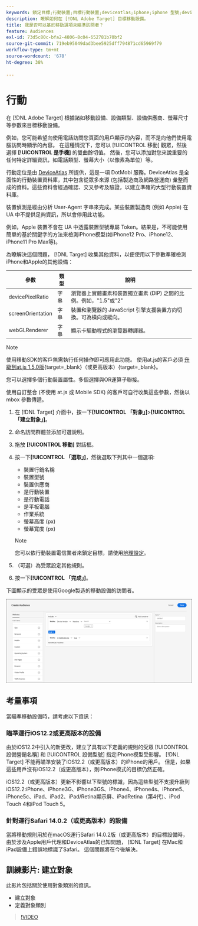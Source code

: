 ```yaml
---
keywords: 鎖定目標;行動裝置;目標行動裝置;deviceatlas;iphone;iphone 型號;device atlas;displaywidth;顯示寬度;裝置類型;displayheight;手機;平板電腦;裝置型號
description: 瞭解如何在 [!DNL Adobe Target] 目標移動設備。
title: 我是否可以基於移動選項來瞄準訪問者？
feature: Audiences
exl-id: 73d5c80c-bfa2-4806-8c04-652781b70bf2
source-git-commit: 719eb95049dad3bee5925dff794871cd65969f79
workflow-type: tm+mt
source-wordcount: '678'
ht-degree: 38%

---
```


# 行動

在 [!DNL Adobe Target] 根據諸如移動設備、設備類型、設備供應商、螢幕尺寸等參數來目標移動設備。

例如，您可能希望向使用電話訪問您頁面的用戶顯示的內容，而不是向他們使用電腦訪問時顯示的內容。 在這種情況下，您可以 [!UICONTROL 移動] 觀眾，然後選擇 **[!UICONTROL 是手機]** 的雙曲餘切值。 然後，您可以添加對您來說重要的任何特定詳細資訊，如電話類型、螢幕大小（以像素為單位）等。

行動定位是由 [DeviceAtlas](https://deviceatlas.com/device-data/user-agent-tester) 所提供，這是一項 DotMobi 服務。DeviceAtlas 是全面性的行動裝置資料庫，其中包含從眾多來源 (包括製造商及網路營運商) 彙整而成的資料。這些資料會經過確認、交叉參考及驗證，以建立準確的大型行動裝置資料庫。

裝置偵測是經由分析 User-Agent 字串來完成。某些裝置製造商 (例如 Apple) 在 UA 中不提供足夠資訊，所以會停用此功能。

例如，Apple 裝置不會在 UA 中透露裝置型號專屬 Token。結果是，不可能使用簡單的基於關鍵字的方法來檢測iPhone模型(如iPhone12 Pro、iPhone12、iPhone11 Pro Max等)。

為瞭解決這個問題， [!DNL Target] 收集其他資料，以便使用以下參數準確檢測iPhone和Apple的其他設備：

| 參數 | 類型 | 說明 |
|--- |--- |--- |
| devicePixelRatio | 字串 | 瀏覽器上實體畫素和裝置獨立畫素 (DIP) 之間的比例。例如，&quot;1.5&quot;或&quot;2&quot; |
| screenOrientation | 字串 | 裝置和瀏覽器的 JavaScript 引擎支援裝置方向切換。可為橫向或縱向。 |
| webGLRenderer | 字串 | 顯示卡驅動程式的瀏覽器轉譯器。 |

>[!NOTE]
>
>使用移動SDK的客戶無需執行任何操作即可應用此功能。 使用at.js的客戶必須 [升級到at.js 1.5.0版](https://developer.adobe.com/target/implement/client-side/atjs/target-atjs-versions/){target=_blank}（或更高版本）{target=_blank}。

您可以選擇多個行動裝置屬性。多個選擇與OR運算子聯接。

使用自訂整合 (不使用 at.js 或 Mobile SDK) 的客戶可自行收集這些參數，然後以 mbox 參數傳遞。

1. 在 [!DNL Target] 介面中，按一下&#x200B;**[!UICONTROL 「對象」]**>**[!UICONTROL 「建立對象」]**。
1. 命名訪問群體並添加可選說明。
1. 拖放 **[!UICONTROL 移動]** 對話框。
1. 按一下&#x200B;**[!UICONTROL 「選取」]**，然後選取下列其中一個選項:

   * 裝置行銷名稱
   * 裝置型號
   * 裝置供應商
   * 是行動裝置
   * 是行動電話
   * 是平板電腦
   * 作業系統
   * 螢幕高度 (px)
   * 螢幕寬度 (px)

   >[!NOTE]
   >
   >您可以依行動裝置電信業者來鎖定目標，請使用[地理設定](/help/main/c-target/c-audiences/c-target-rules/geo.md#concept_5B4D99DE685348FB877929EE0F942670)。

1. （可選）為受眾設定其他規則。
1. 按一下&#x200B;**[!UICONTROL 「完成」]**。

下圖顯示的受眾是使用Google製造的移動設備的訪問者。

![Target 行動裝置](assets/target_mobile.png)

## 考量事項

當瞄準移動設備時，請考慮以下資訊：

### 瞄準運行iOS12.2或更高版本的設備

由於iOS12.2中引入的新更改，建立了具有以下定義的規則的受眾 [!UICONTROL 設備營銷名稱] 和 [!UICONTROL 設備型號] 指定iPhone模型受影響。 [!DNL Target] 不能再瞄準安裝了iOS12.2（或更高版本）的iPhone的用戶。 但是，如果這些用戶沒有iOS12.2（或更高版本），則iPhone模式的目標仍然正確。

iOS12.2（或更高版本）更新不影響以下型號的標識，因為這些型號不支援升級到iOS12.2:iPhone、iPhone3G、iPhone3GS、iPhone4、iPhone4s、iPhone5、iPhone5c、iPad、iPad2、iPad/Retina顯示屏、iPadRetina（第4代）、iPod Touch 4和iPod Touch 5。

### 針對運行Safari 14.0.2（或更高版本）的設備

當將移動規則用於在macOS運行Safari 14.0.2版（或更高版本）的目標設備時，由於涉及Apple用戶代理和DeviceAtlas的已知問題， [!DNL Target] 在Mac和iPad設備上錯誤地標識了Safari。 這個問題將在今後解決。

## 訓練影片: 建立對象

此影片包括關於使用對象類別的資訊。

* 建立對象
* 定義對象類別

>[!VIDEO](https://video.tv.adobe.com/v/17392)
